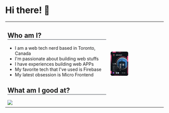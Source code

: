 # Hi there! 👋️

<table style="width:100%;">
	<td style="width:65%;">
		<div>
			<h2 style="border-bottom: 1px solid #363e47">Who am I?</h2>
			<ul>
				<li>I am a web tech nerd based in Toronto, Canada</li>
				<li>I'm passionate about building web stuffs</li>
				<li>I have experiences building web APPs</li>
				<li>My favorite tech that I've used is Firebase</li>
				<li>My latest obsession is Micro Frontend</li>
			</ul>
		</div>
		<h2 style="border-bottom: 1px solid #363e47">What am I good at?</h2>
		<img
			src="https://github.com/marcusho21/marcusho21/blob/main/tags.svg"
		        width="auto"
			height="auto"
		/>
	</td>

  <td>
    <a href="https://app.daily.dev/marcusho21">
      <img
        src="https://github.com/marcusho21/marcusho21/blob/main/devcard.svg"
        alt="Marcus Ho's Dev Card"
	width="35%"
      />
    </a>
  </td>
</table>
